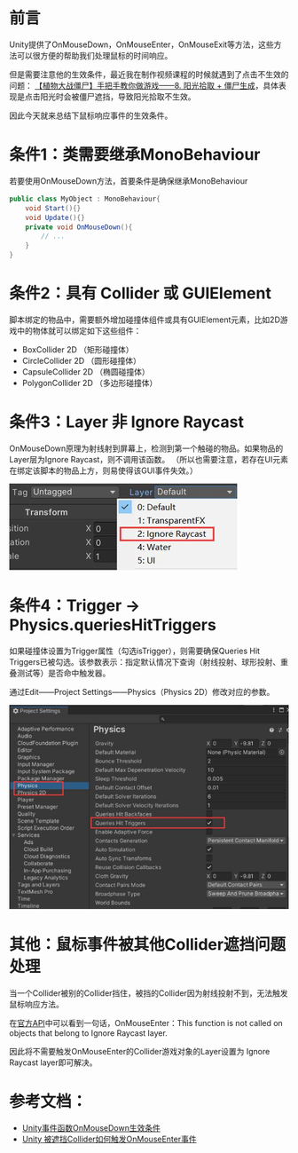 # 前言
Unity提供了OnMouseDown，OnMouseEnter，OnMouseExit等方法，这些方法可以很方便的帮助我们处理鼠标的时间响应。

但是需要注意他的生效条件，最近我在制作视频课程的时候就遇到了点击不生效的问题：
[【植物大战僵尸】手把手教你做游戏——8. 阳光拾取 + 僵尸生成](https://www.bilibili.com/video/BV1284y1z7kr/?spm_id_from=333.999.0.0)，具体表现是点击阳光时会被僵尸遮挡，导致阳光拾取不生效。

因此今天就来总结下鼠标响应事件的生效条件。

# 条件1：类需要继承MonoBehaviour
若要使用OnMouseDown方法，首要条件是确保继承MonoBehaviour
```cs
public class MyObject : MonoBehaviour{
    void Start(){}
    void Update(){}
    private void OnMouseDown(){
        // ...
    }
}

```

# 条件2：具有 Collider 或 GUIElement
脚本绑定的物品中，需要额外增加碰撞体组件或具有GUIElement元素，比如2D游戏中的物体就可以绑定如下这些组件：

- BoxCollider 2D （矩形碰撞体）
- CircleCollider 2D （圆形碰撞体）
- CapsuleCollider 2D （椭圆碰撞体）
- PolygonCollider 2D （多边形碰撞体）

# 条件3：Layer 非 Ignore Raycast
OnMouseDown原理为射线射到屏幕上，检测到第一个触碰的物品。如果物品的Layer层为Ignore Raycast，则不调用该函数。
（所以也需要注意，若存在UI元素在绑定该脚本的物品上方，则易使得该GUI事件失效。）

![在Unity中选择Layer类型](https://raw.githubusercontent.com/IMUHERO/Blog/main/Image/01_1.jpg)

# 条件4：Trigger -> Physics.queriesHitTriggers
如果碰撞体设置为Trigger属性（勾选isTrigger），则需要确保Queries Hit Triggers已被勾选。该参数表示：指定默认情况下查询（射线投射、球形投射、重叠测试等）是否命中触发器。

通过Edit——Project Settings——Physics（Physics 2D）修改对应的参数。


![在Unity修改参数](https://raw.githubusercontent.com/IMUHERO/Blog/main/Image/01_2.jpg)

# 其他：鼠标事件被其他Collider遮挡问题处理
当一个Collider被别的Collider挡住，被挡的Collider因为射线投射不到，无法触发鼠标响应方法。

在[官方API](https://docs.unity3d.com/ScriptReference/MonoBehaviour.OnMouseEnter.html)中可以看到一句话，OnMouseEnter：This function is not called on objects that belong to Ignore Raycast layer.

因此将不需要触发OnMouseEnter的Collider游戏对象的Layer设置为 Ignore Raycast layer即可解决。

# 参考文档：
- [Unity事件函数OnMouseDown生效条件](https://juejin.cn/post/7105744886464249870)
- [Unity 被遮挡Collider如何触发OnMouseEnter事件](https://blog.csdn.net/sinat_24229853/article/details/42835313)
